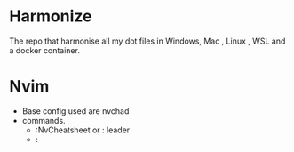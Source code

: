 # Harmonize
The repo that harmonise all my dot files in Windows, Mac , Linux , WSL and a docker container.

# Nvim

- Base config used are nvchad
- commands.
   - :NvCheatsheet or : leader<ch>
   - :
